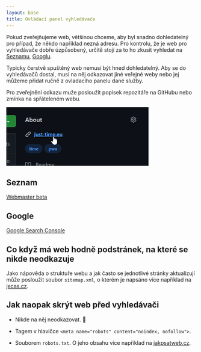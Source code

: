 ```yaml
---
layout: base
title: Ovládací panel vyhledávače
---
```


Pokud zveřejňujeme web, většinou chceme, aby byl snadno dohledatelný pro případ, že někdo například nezná adresu. Pro kontrolu, že je web pro vyhledávače dobře úzpůsobený, určitě stojí za to ho zkusit vyhledat na [Seznamu](https://www.seznam.cz/), [Googlu](https://www.google.com/).

Typicky čerstvě spuštěný web nemusí být hned dohledatelný. Aby se do vyhledávačů dostal, musí na něj odkazovat jiné veřejné weby nebo jej můžeme přidat ručně z ovladacího panelu dané služby.

Pro zveřejnění odkazu muže posloužit popisek repozitáře na GitHubu nebo zmínka na spřáteleném webu.

![GitHub about url](static/screenshots/github-about-url.png)

## Seznam

[Webmaster beta](https://reporter.seznam.cz/wm/)

## Google

[Google Search Console](https://search.google.com/search-console)

## Co když má web hodně podstránek, na které se nikde neodkazuje

Jako nápověda o struktuře webu a jak často se jednotlivé stránky aktualizují může posloužit soubor `sitemap.xml`, o kterém je napsáno více například na [jecas.cz](https://jecas.cz/sitemap).

## Jak naopak skrýt web před vyhledávači

- Nikde na něj neodkazovat. 🤔

- Tagem v hlavičce `<meta name="robots" content="noindex, nofollow">`.

- Souborem `robots.txt`. O jeho obsahu více například na [jakpsatweb.cz](https://www.jakpsatweb.cz/robots-txt.html).

